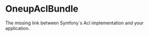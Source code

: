 OneupAclBundle
==============

The missing link between Symfony`s Acl implementation and your application.
